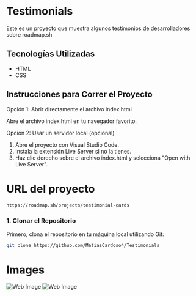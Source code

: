 # Testimonials

Este es un proyecto que muestra algunos testimonios de desarrolladores sobre roadmap.sh

## Tecnologías Utilizadas

- HTML
- CSS

## Instrucciones para Correr el Proyecto

Opción 1: Abrir directamente el archivo index.html

Abre el archivo index.html en tu navegador favorito.

Opción 2: Usar un servidor local (opcional)

1. Abre el proyecto con Visual Studio Code.
2. Instala la extensión Live Server si no la tienes.
3. Haz clic derecho sobre el archivo index.html y selecciona "Open with Live Server".

# URL del proyecto

```bash
https://roadmap.sh/projects/testimonial-cards
```

### 1. Clonar el Repositorio

Primero, clona el repositorio en tu máquina local utilizando Git:

```bash
git clone https://github.com/MatiasCardoso4/Testimonials
```
# Images 

![Web Image]('./project-images/Captura.PNG')
![Web Image]('./project-images/Captura-2.PNG')